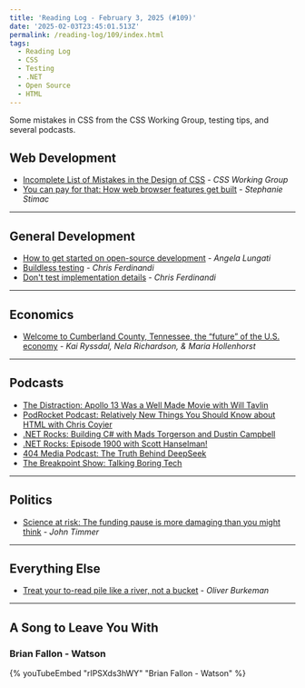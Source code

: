 ```yaml
---
title: 'Reading Log - February 3, 2025 (#109)'
date: '2025-02-03T23:45:01.513Z'
permalink: /reading-log/109/index.html
tags:
  - Reading Log
  - CSS
  - Testing
  - .NET
  - Open Source
  - HTML
---
```


Some mistakes in CSS from the CSS Working Group, testing tips, and several podcasts.
<!-- excerpt -->

## Web Development

- [Incomplete List of Mistakes in the Design of CSS](https://wiki.csswg.org/ideas/mistakes) - *CSS Working Group*
- [You can pay for that: How web browser features get built](https://blog.stephaniestimac.com/posts/2024/12/how-browser-features-are-built/) - *Stephanie Stimac*

---

## General Development

- [How to get started on open-source development](https://blog.mozilla.org/en/mozilla/how-to-get-started-open-source-development/) - *Angela Lungati*
- [Buildless testing](https://gomakethings.com/buildless-testing/) - *Chris Ferdinandi*
- [Don't test implementation details](https://gomakethings.com/dont-test-implementation-details/) - *Chris Ferdinandi*

---

## Economics

- [Welcome to Cumberland County, Tennessee, the “future” of the U.S. economy](https://www.marketplace.org/2025/01/27/cumberland-county-tennessee-aging-population-future-economy/) - *Kai Ryssdal, Nela Richardson, & Maria Hollenhorst*

---

## Podcasts

- [The Distraction: Apollo 13 Was a Well Made Movie with Will Tavlin](https://the-distraction-a-defector-podcast.simplecast.com/episodes/apollo-13-was-a-well-made-movie-with-will-tavlin)
- [PodRocket Podcast: Relatively New Things You Should Know about HTML with Chris Coyier](https://podrocket.logrocket.com/relatively-new-things-you-should-know-about-html-chris-coyier)
- [.NET Rocks: Building C# with Mads Torgerson and Dustin Campbell](https://www.dotnetrocks.com/details/1901)
- [.NET Rocks: Episode 1900 with Scott Hanselman!](https://www.dotnetrocks.com/details/1900)
- [404 Media Podcast: The Truth Behind DeepSeek](https://www.404media.co/podcast-the-truth-behind-deepseek/)
- [The Breakpoint Show: Talking Boring Tech](https://www.breakpoint.show/podcast/episode-020-talking-boring-tech/)

---

## Politics

- [Science at risk: The funding pause is more damaging than you might think](https://arstechnica.com/science/2025/01/science-at-risk-the-funding-pause-is-more-damaging-than-you-might-think/) - *John Timmer*

---

## Everything Else

- [Treat your to-read pile like a river, not a bucket](https://www.oliverburkeman.com/river) - *Oliver Burkeman*

---

## A Song to Leave You With

<h3 class="music">Brian Fallon - Watson</h3>

{% youTubeEmbed "rIPSXds3hWY" "Brian Fallon - Watson" %}


